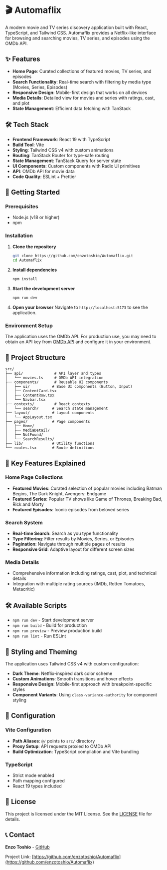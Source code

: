 # 🎬 Automaflix

A modern movie and TV series discovery application built with React, TypeScript, and Tailwind CSS. Automaflix provides a Netflix-like interface for browsing and searching movies, TV series, and episodes using the OMDb API.

## ✨ Features

- **Home Page**: Curated collections of featured movies, TV series, and episodes
- **Search Functionality**: Real-time search with filtering by media type (Movies, Series, Episodes)
- **Responsive Design**: Mobile-first design that works on all devices
- **Media Details**: Detailed view for movies and series with ratings, cast, and plot
- **State Management**: Efficient data fetching with TanStack

## 🛠️ Tech Stack

- **Frontend Framework**: React 19 with TypeScript
- **Build Tool**: Vite
- **Styling**: Tailwind CSS v4 with custom animations
- **Routing**: TanStack Router for type-safe routing
- **State Management**: TanStack Query for server state
- **UI Components**: Custom components with Radix UI primitives
- **API**: OMDb API for movie data
- **Code Quality**: ESLint + Prettier

## 🚀 Getting Started

### Prerequisites

- Node.js (v18 or higher)
- npm

### Installation

1. **Clone the repository**

   ```bash
   git clone https://github.com/enzotoshio/Automaflix.git
   cd Automaflix
   ```

2. **Install dependencies**

   ```bash
   npm install
   ```

3. **Start the development server**

   ```bash
   npm run dev
   ```

4. **Open your browser**
   Navigate to `http://localhost:5173` to see the application.

### Environment Setup

The application uses the OMDb API. For production use, you may need to obtain an API key from [OMDb API](http://www.omdbapi.com/apikey.aspx) and configure it in your environment.

## 📁 Project Structure

```
src/
├── api/              # API layer and types
│   └── movies.ts     # OMDb API integration
├── components/       # Reusable UI components
│   ├── ui/          # Base UI components (Button, Input)
│   ├── ContentCard.tsx
│   ├── ContentRow.tsx
│   └── Navbar.tsx
├── contexts/         # React contexts
│   └── search/      # Search state management
├── layout/          # Layout components
│   └── AppLayout.tsx
├── pages/           # Page components
│   ├── Home/
│   ├── MediaDetail/
│   ├── NotFound/
│   └── SearchResults/
├── lib/             # Utility functions
└── routes.tsx       # Route definitions
```

## 🎯 Key Features Explained

### Home Page Collections

- **Featured Movies**: Curated selection of popular movies including Batman Begins, The Dark Knight, Avengers: Endgame
- **Featured Series**: Popular TV shows like Game of Thrones, Breaking Bad, Rick and Morty
- **Featured Episodes**: Iconic episodes from beloved series

### Search System

- **Real-time Search**: Search as you type functionality
- **Type Filtering**: Filter results by Movies, Series, or Episodes
- **Pagination**: Navigate through multiple pages of results
- **Responsive Grid**: Adaptive layout for different screen sizes

### Media Details

- Comprehensive information including ratings, cast, plot, and technical details
- Integration with multiple rating sources (IMDb, Rotten Tomatoes, Metacritic)

## 🛠️ Available Scripts

- `npm run dev` - Start development server
- `npm run build` - Build for production
- `npm run preview` - Preview production build
- `npm run lint` - Run ESLint

## 🎨 Styling and Theming

The application uses Tailwind CSS v4 with custom configuration:

- **Dark Theme**: Netflix-inspired dark color scheme
- **Custom Animations**: Smooth transitions and hover effects
- **Responsive Design**: Mobile-first approach with breakpoint-specific styles
- **Component Variants**: Using `class-variance-authority` for component styling

## 🔧 Configuration

### Vite Configuration

- **Path Aliases**: `@/` points to `src/` directory
- **Proxy Setup**: API requests proxied to OMDb API
- **Build Optimization**: TypeScript compilation and Vite bundling

### TypeScript

- Strict mode enabled
- Path mapping configured
- React 19 types included

## 📄 License

This project is licensed under the MIT License. See the [LICENSE](LICENSE) file for details.

## 📞 Contact

**Enzo Toshio** - [GitHub](https://github.com/enzotoshio)

Project Link: [https://github.com/enzotoshio/Automaflix](https://github.com/enzotoshio/Automaflix)
